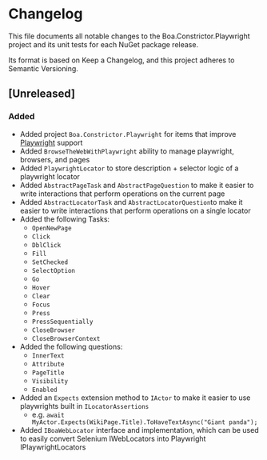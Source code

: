 ﻿# Changelog

This file documents all notable changes to the Boa.Constrictor.Playwright project and its unit tests for each NuGet package release.

Its format is based on Keep a Changelog, and this project adheres to Semantic Versioning.

## [Unreleased]

### Added

- Added project `Boa.Constrictor.Playwright` for items that improve [Playwright](https://playwright.dev/dotnet/) support
- Added `BrowseTheWebWithPlaywright` ability to manage playwright, browsers, and pages
- Added `PlaywrightLocator` to store description + selector logic of a playwright locator
- Added `AbstractPageTask` and `AbstractPageQuestion` to make it easier to write interactions that perform operations on the current page
- Added `AbstractLocatorTask` and `AbstractLocatorQuestion`to make it easier to write interactions that perform operations on a single locator
- Added the following Tasks:
  - `OpenNewPage`
  - `Click`
  - `DblClick`
  - `Fill`
  - `SetChecked`
  - `SelectOption`
  - `Go`
  - `Hover`
  - `Clear`
  - `Focus`
  - `Press`
  - `PressSequentially`
  - `CloseBrowser`
  - `CloseBrowserContext`
- Added the following questions:
  - `InnerText`
  - `Attribute`
  - `PageTitle`
  - `Visibility`
  - `Enabled`
- Added an `Expects` extension method to `IActor` to make it easier to use playwrights built in `ILocatorAssertions`
  - e.g. `await MyActor.Expects(WikiPage.Title).ToHaveTextAsync("Giant panda");`
- Added `IBoaWebLocator` interface and implementation, which can be used to easily convert Selenium IWebLocators into Playwright IPlaywrightLocators
